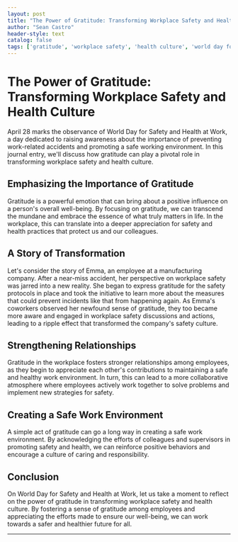 ```yaml
---
layout: post
title: "The Power of Gratitude: Transforming Workplace Safety and Health Culture"
author: "Sean Castro"
header-style: text
catalog: false
tags: ['gratitude', 'workplace safety', 'health culture', 'world day for safety and health at work', 'prevention', 'awareness', 'appreciation', 'employee engagement', 'workplace relationships', 'positive impact']
---
```


# The Power of Gratitude: Transforming Workplace Safety and Health Culture

April 28 marks the observance of World Day for Safety and Health at Work, a day dedicated to raising awareness about the importance of preventing work-related accidents and promoting a safe working environment. In this journal entry, we'll discuss how gratitude can play a pivotal role in transforming workplace safety and health culture.

## Emphasizing the Importance of Gratitude

Gratitude is a powerful emotion that can bring about a positive influence on a person's overall well-being. By focusing on gratitude, we can transcend the mundane and embrace the essence of what truly matters in life. In the workplace, this can translate into a deeper appreciation for safety and health practices that protect us and our colleagues.

## A Story of Transformation

Let's consider the story of Emma, an employee at a manufacturing company. After a near-miss accident, her perspective on workplace safety was jarred into a new reality. She began to express gratitude for the safety protocols in place and took the initiative to learn more about the measures that could prevent incidents like that from happening again. As Emma's coworkers observed her newfound sense of gratitude, they too became more aware and engaged in workplace safety discussions and actions, leading to a ripple effect that transformed the company's safety culture.

## Strengthening Relationships

Gratitude in the workplace fosters stronger relationships among employees, as they begin to appreciate each other's contributions to maintaining a safe and healthy work environment. In turn, this can lead to a more collaborative atmosphere where employees actively work together to solve problems and implement new strategies for safety.

## Creating a Safe Work Environment

A simple act of gratitude can go a long way in creating a safe work environment. By acknowledging the efforts of colleagues and supervisors in promoting safety and health, we can reinforce positive behaviors and encourage a culture of caring and responsibility.

## Conclusion

On World Day for Safety and Health at Work, let us take a moment to reflect on the power of gratitude in transforming workplace safety and health culture. By fostering a sense of gratitude among employees and appreciating the efforts made to ensure our well-being, we can work towards a safer and healthier future for all.

---
